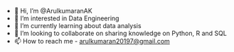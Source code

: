 - 👋 Hi, I’m @ArulkumaranAK
- 👀 I’m interested in Data Engineering
- 🌱 I’m currently learning about data analysis
- 💞️ I’m looking to collaborate on sharing knowledge on Python, R and SQL
- 📫 How to reach me - arulkumaran20197@gmail.com

<!---
ArulkumaranAK/ArulkumaranAK is a ✨ special ✨ repository because its `README.md` (this file) appears on your GitHub profile.
You can click the Preview link to take a look at your changes.
--->
